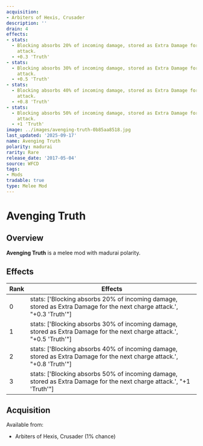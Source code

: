 ```yaml
---
acquisition:
- Arbiters of Hexis, Crusader
description: ''
drain: 4
effects:
- stats:
  - Blocking absorbs 20% of incoming damage, stored as Extra Damage for the next charge
    attack.
  - +0.3 'Truth'
- stats:
  - Blocking absorbs 30% of incoming damage, stored as Extra Damage for the next charge
    attack.
  - +0.5 'Truth'
- stats:
  - Blocking absorbs 40% of incoming damage, stored as Extra Damage for the next charge
    attack.
  - +0.8 'Truth'
- stats:
  - Blocking absorbs 50% of incoming damage, stored as Extra Damage for the next charge
    attack.
  - +1 'Truth'
image: ../images/avenging-truth-0b85aa8518.jpg
last_updated: '2025-09-17'
name: Avenging Truth
polarity: madurai
rarity: Rare
release_date: '2017-05-04'
source: WFCD
tags:
- Mods
tradable: true
type: Melee Mod
---
```


# Avenging Truth

## Overview

**Avenging Truth** is a melee mod with madurai polarity.

## Effects

| Rank | Effects |
|------|----------|
| 0 | stats: ['Blocking absorbs 20% of incoming damage, stored as Extra Damage for the next charge attack.', "+0.3 'Truth'"] |
| 1 | stats: ['Blocking absorbs 30% of incoming damage, stored as Extra Damage for the next charge attack.', "+0.5 'Truth'"] |
| 2 | stats: ['Blocking absorbs 40% of incoming damage, stored as Extra Damage for the next charge attack.', "+0.8 'Truth'"] |
| 3 | stats: ['Blocking absorbs 50% of incoming damage, stored as Extra Damage for the next charge attack.', "+1 'Truth'"] |

## Acquisition

Available from:
- Arbiters of Hexis, Crusader (1% chance)

